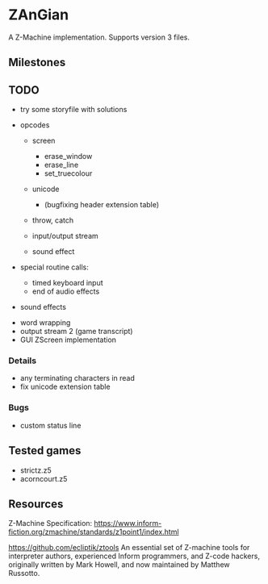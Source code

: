 # ZAnGian
A Z-Machine implementation.
Supports version 3 files.


## Milestones


## TODO
- try some storyfile with solutions


- opcodes
	- screen
		- erase_window
		- erase_line
		- set_truecolour

	- unicode
		- (bugfixing header extension table)

	- throw, catch

	- input/output stream
	- sound effect


- special routine calls:
	- timed keyboard input
	- end of audio effects
- sound effects


+ word wrapping
+ output stream 2 (game transcript)
+ GUI ZScreen implementation


### Details
- any terminating characters in read
- fix unicode extension table

### Bugs
- custom status line


## Tested games
- strictz.z5
- acorncourt.z5


## Resources
Z-Machine Specification: 
https://www.inform-fiction.org/zmachine/standards/z1point1/index.html


https://github.com/ecliptik/ztools
An essential set of Z-machine tools for interpreter authors, experienced Inform programmers, and Z-code hackers, originally written by Mark Howell, and now maintained by Matthew Russotto.

